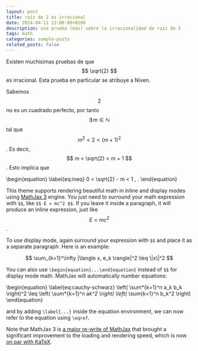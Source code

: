 ```yaml
---
layout: post
title: raíz de 2 es irracional
date: 2024-04-11 12:00:00+0100
description: una prueba (más) sobre la irracionalidad de raíz de 2
tags: math
categories: sample-posts
related_posts: false
---
```


Existen muchísimas pruebas de que $$ \sqrt{2} $$ es irracional. Esta prueba en particular se atribuye a Niven.

Sabemos $$ 2 $$ no es un cuadrado perfecto, por tanto $$ \exists \, m \in \mathbb{N} $$ tal que $$ m^2 < 2 < \left( m + 1 \right)^2 $$. Es decir, $$ m < \sqrt{2} < m + 1 $$. Esto implica que

\begin{equation}
\label{eq:ineq}
0 < \sqrt{2} - m < 1 \, .
\end{equation}

This theme supports rendering beautiful math in inline and display modes using [MathJax 3](https://www.mathjax.org/) engine. You just need to surround your math expression with `$$`, like `$$ E = mc^2 $$`. If you leave it inside a paragraph, it will produce an inline expression, just like $$ E = mc^2 $$.

To use display mode, again surround your expression with `$$` and place it as a separate paragraph. Here is an example:

$$
\sum_{k=1}^\infty |\langle x, e_k \rangle|^2 \leq \|x\|^2
$$

You can also use `\begin{equation}...\end{equation}` instead of `$$` for display mode math.
MathJax will automatically number equations:

\begin{equation}
\label{eq:cauchy-schwarz}
\left( \sum*{k=1}^n a_k b_k \right)^2 \leq \left( \sum*{k=1}^n a*k^2 \right) \left( \sum*{k=1}^n b_k^2 \right)
\end{equation}

and by adding `\label{...}` inside the equation environment, we can now refer to the equation using `\eqref`.

Note that MathJax 3 is [a major re-write of MathJax](https://docs.mathjax.org/en/latest/upgrading/whats-new-3.0.html) that brought a significant improvement to the loading and rendering speed, which is now [on par with KaTeX](http://www.intmath.com/cg5/katex-mathjax-comparison.php).
